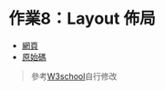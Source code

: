 # 作業8：Layout 佈局

- [網頁](https://peterwang0329.github.io/wp/hw8/佈局.html)
- [原始碼](https://github.com/peterwang0329/wp/tree/master/hw8)

>參考[W3school](https://www.w3schools.com/css/tryit.asp?filename=trycss_website_layout_grid)自行修改
